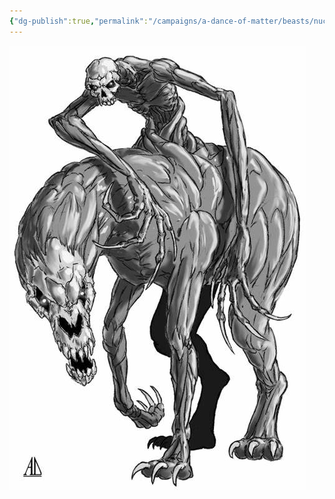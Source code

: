 ```yaml
---
{"dg-publish":true,"permalink":"/campaigns/a-dance-of-matter/beasts/nuckelavee/"}
---
```



![attachments/Nuckelavee.jpg](/img/user/attachments/Nuckelavee.jpg)